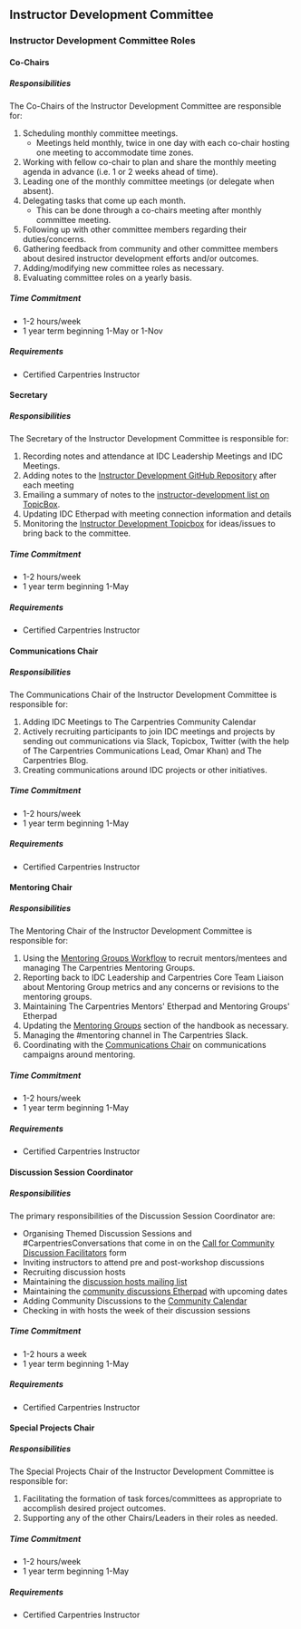 ## Instructor Development Committee

### Instructor Development Committee Roles

#### Co-Chairs

##### Responsibilities

The Co-Chairs of the Instructor Development Committee are responsible for: 

1. Scheduling monthly committee meetings.  
    - Meetings held monthly, twice in one day with each co-chair hosting one meeting to accommodate time zones.
2. Working with fellow co-chair to plan and share the monthly meeting agenda in advance (i.e. 1 or 2 weeks ahead of time).   
3. Leading one of the monthly committee meetings (or delegate when absent).
4. Delegating tasks that come up each month. 
    - This can be done through a co-chairs meeting after monthly committee meeting.  
5. Following up with other committee members regarding their duties/concerns.
6. Gathering feedback from community and other committee members about desired instructor development efforts and/or outcomes.
7. Adding/modifying new committee roles as necessary.
8. Evaluating committee roles on a yearly basis.

##### Time Commitment

- 1-2 hours/week 
- 1 year term beginning 1-May or 1-Nov  

##### Requirements

- Certified Carpentries Instructor

#### Secretary

##### Responsibilities

The Secretary of the Instructor Development Committee is responsible for:

1. Recording notes and attendance at IDC Leadership Meetings and IDC Meetings.
2. Adding notes to the [Instructor Development GitHub Repository](https://github.com/carpentries/instructor-development) after each meeting
3. Emailing a summary of notes to the [instructor-development list on TopicBox](https://carpentries.topicbox.com/groups/instructor-development).
4. Updating IDC Etherpad with meeting connection information and details
5. Monitoring the [Instructor Development Topicbox](https://carpentries.topicbox.com/groups/instructor-development) for ideas/issues to bring back to the committee.

##### Time Commitment

- 1-2 hours/week 
- 1 year term beginning 1-May

##### Requirements

- Certified Carpentries Instructor

#### Communications Chair

##### Responsibilities

The Communications Chair of the Instructor Development Committee is responsible for:

1. Adding IDC Meetings to The Carpentries Community Calendar
2. Actively recruiting participants to join IDC meetings and projects by sending out communications via Slack, Topicbox, Twitter (with the help of The Carpentries Communications Lead, Omar Khan) and The Carpentries Blog.
3. Creating communications around IDC projects or other initiatives.

##### Time Commitment

- 1-2 hours/week 
- 1 year term beginning 1-May

##### Requirements

- Certified Carpentries Instructor

#### Mentoring Chair

##### Responsibilities

The Mentoring Chair of the Instructor Development Committee is responsible for:

1. Using the [Mentoring Groups Workflow](https://docs.carpentries.org/topic_folders/instructor_development/mentoring_groups_workflow.html) to recruit mentors/mentees and managing The Carpentries Mentoring Groups.
2. Reporting back to IDC Leadership and Carpentries Core Team Liaison about Mentoring Group metrics and any concerns or revisions to the mentoring groups.
3. Maintaining The Carpentries Mentors' Etherpad and Mentoring Groups' Etherpad
4. Updating the [Mentoring Groups](https://docs.carpentries.org/topic_folders/instructor_development/mentoring_groups.html) section of the handbook as necessary.
5. Managing the #mentoring channel in The Carpentries Slack.
6. Coordinating with the [Communications Chair](#communications-chair) on communications campaigns around mentoring.

##### Time Commitment

- 1-2 hours/week 
- 1 year term beginning 1-May

##### Requirements

- Certified Carpentries Instructor

#### Discussion Session Coordinator

##### Responsibilities

The primary responsibilities of the Discussion Session Coordinator are:

- Organising Themed Discussion Sessions and #CarpentriesConversations that come in on the [Call for Community Discussion Facilitators](https://forms.gle/nDgJWUdpaH4gYP9c9) form 
- Inviting instructors to attend pre and post-workshop discussions
- Recruiting discussion hosts 
- Maintaining the [discussion hosts mailing list](https://carpentries.topicbox.com/groups/discussion-hosts)
- Maintaining the [community discussions Etherpad](http://pad.software-carpentry.org/community-discussions) with upcoming dates
- Adding Community Discussions to the [Community Calendar](https://carpentries.org/community/#community-events)
- Checking in with hosts the week of their discussion sessions

##### Time Commitment

- 1-2 hours a week
- 1 year term beginning 1-May

##### Requirements

- Certified Carpentries Instructor

#### Special Projects Chair

##### Responsibilities

The Special Projects Chair of the Instructor Development Committee is responsible for:

1. Facilitating the formation of task forces/committees as appropriate to accomplish desired project outcomes.
2. Supporting any of the other Chairs/Leaders in their roles as needed.

##### Time Commitment

- 1-2 hours/week 
- 1 year term beginning 1-May

##### Requirements

- Certified Carpentries Instructor

